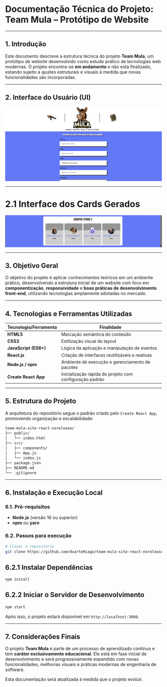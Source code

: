 # Documentação Técnica do Projeto: Team Mula – Protótipo de Website

---

## 1. Introdução

Este documento descreve a estrutura técnica do projeto **Team Mula**, um protótipo de website desenvolvido como estudo prático de tecnologias web modernas. O projeto encontra-se **em andamento** e não está finalizado, estando sujeito a ajustes estruturais e visuais à medida que novas funcionalidades são incorporadas.

---

## 2. Interface do Usuário (UI)

<p align="center">
  <img src="./assets/imagemUI.png" alt="Interface do site" width="600"/>
</p>


---

# 2.1 Interface dos Cards Gerados

<p align="center">
  <img src="./assets/imagemCards.png" alt="Interface do site" width="600"/>
</p>



---

## 3. Objetivo Geral

O objetivo do projeto é aplicar conhecimentos teóricos em um ambiente prático, desenvolvendo a estrutura inicial de um website com foco em **componentização**, **responsividade** e **boas práticas de desenvolvimento front-end**, utilizando tecnologias amplamente adotadas no mercado.

---

## 4. Tecnologias e Ferramentas Utilizadas

| Tecnologia/Ferramenta | Finalidade |
| --- | --- |
| **HTML5** | Marcação semântica do conteúdo |
| **CSS3** | Estilização visual do layout |
| **JavaScript (ES6+)** | Lógica da aplicação e manipulação de eventos |
| **React.js** | Criação de interfaces reutilizáveis e reativas |
| **Node.js / npm** | Ambiente de execução e gerenciamento de pacotes |
| **Create React App** | Inicialização rápida do projeto com configuração padrão |

---

## 5. Estrutura do Projeto

A arquitetura do repositório segue o padrão criado pelo `Create React App`, promovendo organização e escalabilidade:

```
team-mula-site-react-norelease/
├── public/
│   └── index.html          
├── src/
│   ├── components/        
│   ├── App.js             
│   └── index.js            
├── package.json            
├── README.md               
└── .gitignore           

```

---

## 6. Instalação e Execução Local

### 6.1. Pré-requisitos

- **Node.js** (versão 16 ou superior)
- **npm** ou **yarn**

### 6.2. Passos para execução

```bash
# Clonar o repositório
git clone https://github.com/duarteHiago/team-mula-site-react-norelease.git
```

## 6.2.1 Instalar Dependências

```bash
npm install
```

## 6.2.2 Iniciar o Servidor de Desenvolvimento

```bash
npm start
```

Após isso, o projeto estará disponível em `http://localhost:3000`.

---

## 7. Considerações Finais

O projeto **Team Mula** é parte de um processo de aprendizado contínuo e tem **caráter exclusivamente educacional**. Ele está em fase inicial de desenvolvimento e será progressivamente expandido com novas funcionalidades, melhorias visuais e práticas modernas de engenharia de software.

Esta documentação será atualizada à medida que o projeto evoluir.
